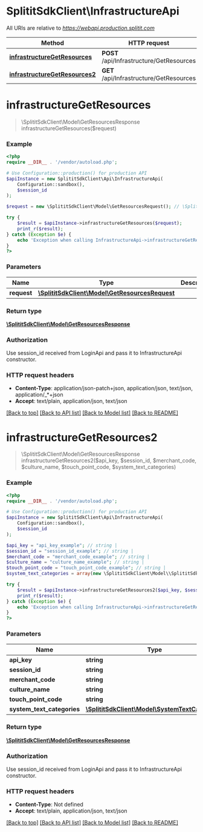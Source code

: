 # SplititSdkClient\InfrastructureApi

All URIs are relative to *https://webapi.production.splitit.com*

Method | HTTP request | Description
------------- | ------------- | -------------
[**infrastructureGetResources**](InfrastructureApi.md#infrastructureGetResources) | **POST** /api/Infrastructure/GetResources | 
[**infrastructureGetResources2**](InfrastructureApi.md#infrastructureGetResources2) | **GET** /api/Infrastructure/GetResources | 


# **infrastructureGetResources**
> \SplititSdkClient\Model\GetResourcesResponse infrastructureGetResources($request)



### Example
```php
<?php
require __DIR__ . '/vendor/autoload.php';

# Use Configuration::production() for production API
$apiInstance = new SplititSdkClient\Api\InfrastructureApi(
    Configuration::sandbox(),
    $session_id
);

$request = new \SplititSdkClient\Model\GetResourcesRequest(); // \SplititSdkClient\Model\GetResourcesRequest | 

try {
    $result = $apiInstance->infrastructureGetResources($request);
    print_r($result);
} catch (Exception $e) {
    echo 'Exception when calling InfrastructureApi->infrastructureGetResources: ', $e->getMessage(), PHP_EOL;
}
?>
```

### Parameters

Name | Type | Description  | Notes
------------- | ------------- | ------------- | -------------
 **request** | [**\SplititSdkClient\Model\GetResourcesRequest**](../Model/GetResourcesRequest.md)|  |

### Return type

[**\SplititSdkClient\Model\GetResourcesResponse**](../Model/GetResourcesResponse.md)

### Authorization

Use session_id received from LoginApi and pass it to InfrastructureApi constructor.

### HTTP request headers

 - **Content-Type**: application/json-patch+json, application/json, text/json, application/_*+json
 - **Accept**: text/plain, application/json, text/json

[[Back to top]](#) [[Back to API list]](../../README.md#documentation-for-api-endpoints) [[Back to Model list]](../../README.md#documentation-for-models) [[Back to README]](../../README.md)

# **infrastructureGetResources2**
> \SplititSdkClient\Model\GetResourcesResponse infrastructureGetResources2($api_key, $session_id, $merchant_code, $culture_name, $touch_point_code, $system_text_categories)



### Example
```php
<?php
require __DIR__ . '/vendor/autoload.php';

# Use Configuration::production() for production API
$apiInstance = new SplititSdkClient\Api\InfrastructureApi(
    Configuration::sandbox(),
    $session_id
);

$api_key = "api_key_example"; // string | 
$session_id = "session_id_example"; // string | 
$merchant_code = "merchant_code_example"; // string | 
$culture_name = "culture_name_example"; // string | 
$touch_point_code = "touch_point_code_example"; // string | 
$system_text_categories = array(new \SplititSdkClient\Model\\SplititSdkClient\Model\SystemTextCategory()); // \SplititSdkClient\Model\SystemTextCategory[] | 

try {
    $result = $apiInstance->infrastructureGetResources2($api_key, $session_id, $merchant_code, $culture_name, $touch_point_code, $system_text_categories);
    print_r($result);
} catch (Exception $e) {
    echo 'Exception when calling InfrastructureApi->infrastructureGetResources2: ', $e->getMessage(), PHP_EOL;
}
?>
```

### Parameters

Name | Type | Description  | Notes
------------- | ------------- | ------------- | -------------
 **api_key** | **string**|  | [optional]
 **session_id** | **string**|  | [optional]
 **merchant_code** | **string**|  | [optional]
 **culture_name** | **string**|  | [optional]
 **touch_point_code** | **string**|  | [optional]
 **system_text_categories** | [**\SplititSdkClient\Model\SystemTextCategory[]**](../Model/\SplititSdkClient\Model\SystemTextCategory.md)|  | [optional]

### Return type

[**\SplititSdkClient\Model\GetResourcesResponse**](../Model/GetResourcesResponse.md)

### Authorization

Use session_id received from LoginApi and pass it to InfrastructureApi constructor.

### HTTP request headers

 - **Content-Type**: Not defined
 - **Accept**: text/plain, application/json, text/json

[[Back to top]](#) [[Back to API list]](../../README.md#documentation-for-api-endpoints) [[Back to Model list]](../../README.md#documentation-for-models) [[Back to README]](../../README.md)

